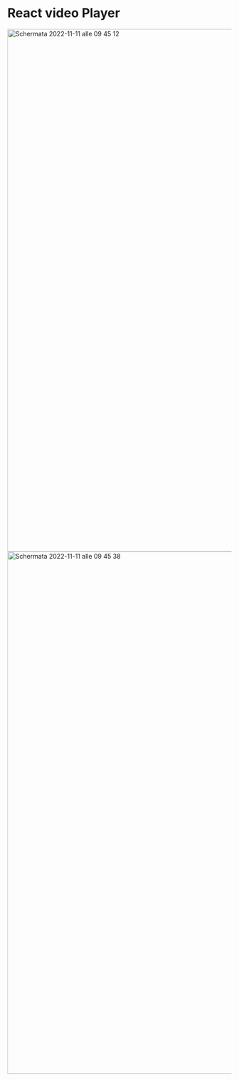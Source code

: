 # React video Player


<img width="1173" alt="Schermata 2022-11-11 alle 09 45 12" src="https://user-images.githubusercontent.com/96908140/201301827-019a9ac8-bb0e-4aa9-ab9a-7b348ca873c1.png">
<img width="1173" alt="Schermata 2022-11-11 alle 09 45 38" src="https://user-images.githubusercontent.com/96908140/201301837-86b3418e-1e80-40e1-8f1a-da6131352429.png">
